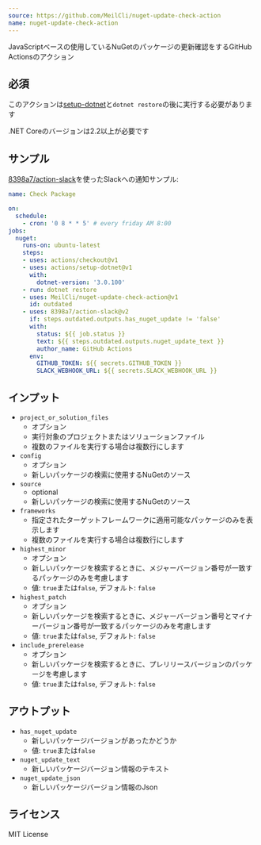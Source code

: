 ```yaml
---
source: https://github.com/MeilCli/nuget-update-check-action
name: nuget-update-check-action
---
```

JavaScriptベースの使用しているNuGetのパッケージの更新確認をするGitHub Actionsのアクション

## 必須
このアクションは[setup-dotnet](https://github.com/actions/setup-dotnet)と`dotnet restore`の後に実行する必要があります

.NET Coreのバージョンは2.2以上が必要です

## サンプル
[8398a7/action-slack](https://github.com/8398a7/action-slack)を使ったSlackへの通知サンプル:

```yaml
name: Check Package

on: 
  schedule:
    - cron: '0 8 * * 5' # every friday AM 8:00
jobs:
  nuget:
    runs-on: ubuntu-latest
    steps:
    - uses: actions/checkout@v1
    - uses: actions/setup-dotnet@v1
      with:
        dotnet-version: '3.0.100'
    - run: dotnet restore
    - uses: MeilCli/nuget-update-check-action@v1
      id: outdated
    - uses: 8398a7/action-slack@v2
      if: steps.outdated.outputs.has_nuget_update != 'false'
      with:
        status: ${{ job.status }}
        text: ${{ steps.outdated.outputs.nuget_update_text }}
        author_name: GitHub Actions
      env:
        GITHUB_TOKEN: ${{ secrets.GITHUB_TOKEN }}
        SLACK_WEBHOOK_URL: ${{ secrets.SLACK_WEBHOOK_URL }}
```

## インプット
- `project_or_solution_files`
  - オプション
  - 実行対象のプロジェクトまたはソリューションファイル
  - 複数のファイルを実行する場合は複数行にします
- `config`
  - オプション
  - 新しいパッケージの検索に使用するNuGetのソース
- `source`
  - optional
  - 新しいパッケージの検索に使用するNuGetのソース
- `frameworks`
  - 指定されたターゲットフレームワークに適用可能なパッケージのみを表示します
  - 複数のファイルを実行する場合は複数行にします
- `highest_minor`
  - オプション
  - 新しいパッケージを検索するときに、メジャーバージョン番号が一致するパッケージのみを考慮します
  - 値: `true`または`false`, デフォルト: `false`
- `highest_patch`
  - オプション
  - 新しいパッケージを検索するときに、メジャーバージョン番号とマイナーバージョン番号が一致するパッケージのみを考慮します
  - 値: `true`または`false`, デフォルト: `false`
- `include_prerelease`
  - オプション
  - 新しいパッケージを検索するときに、プレリリースバージョンのパッケージを考慮します
  - 値: `true`または`false`, デフォルト: `false`

## アウトプット
- `has_nuget_update`
  - 新しいパッケージバージョンがあったかどうか
  - 値: `true`または`false`
- `nuget_update_text`
  - 新しいパッケージバージョン情報のテキスト
- `nuget_update_json`
  - 新しいパッケージバージョン情報のJson

## ライセンス
MIT License